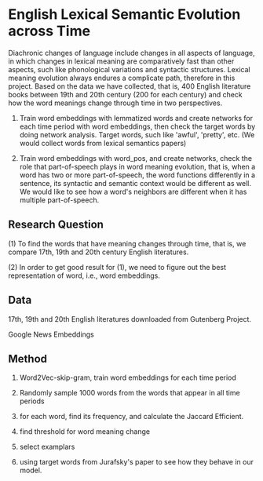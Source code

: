 # English Lexical Semantic Evolution across Time

Diachronic changes of language include changes in all aspects of language, in which changes in lexical meaning are comparatively fast than other aspects, such like phonological variations and syntactic structures. Lexical meaning evolution always endures a complicate path, therefore in this project. Based on the data we have collected, that is, 400 English literature books between 19th and 20th century (200 for each century) and check how the word meanings change through time in two perspectives.

1. Train word embeddings with lemmatized words and create networks for each time period with word embeddings, then check the target words by doing network analysis. Target words, such like 'awful', 'pretty', etc. (We would collect words from lexical semantics papers)

2. Train word embeddings with word_pos, and create networks, check the role that part-of-speech plays in word meaning evolution, that is, when a word has two or more part-of-speech, the word functions differently in a sentence, its syntactic and semantic context would be different as well. We would like to see how a word's neighbors are different when it has multiple part-of-speech.


## Research Question

(1) To find the words that have meaning changes through time, that is, we compare 17th, 19th and 20th century English literatures.

(2) In order to get good result for (1), we need to figure out the best representation of word, i.e., word embeddings.


## Data

17th, 19th and 20th English literatures downloaded from Gutenberg Project. 

Google News Embeddings

## Method

1. Word2Vec-skip-gram, train word embeddings for each time period

2. Randomly sample 1000 words from the words that appear in all time periods

3. for each word, find its frequency, and calculate the Jaccard Efficient.
4. find threshold for word meaning change

5. select examplars

6. using target words from Jurafsky's paper to see how they behave in our model.




